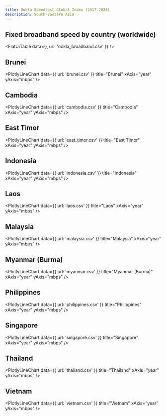 ```yaml
---
title: Ookla Speedtest Global Index (2017-2024)
description: South-Eastern Asia
---
```


## Fixed broadband speed by country (worldwide)

<FlatUiTable
  data={{
    url: 'ookla_broadband.csv'
  }}
/>

## Brunei

<PlotlyLineChart
  data={{
    url: 'brunei.csv'
  }}
  title="Brunei"
  xAxis="year"
  yAxis="mbps"
/>

## Cambodia

<PlotlyLineChart
  data={{
    url: 'cambodia.csv'
  }}
  title="Cambodia"
  xAxis="year"
  yAxis="mbps"
/>

## East Timor

<PlotlyLineChart
  data={{
    url: 'east_timor.csv'
  }}
  title="East Timor"
  xAxis="year"
  yAxis="mbps"
/>

## Indonesia

<PlotlyLineChart
  data={{
    url: 'indonesia.csv'
  }}
  title="Indonesia"
  xAxis="year"
  yAxis="mbps"
/>

## Laos

<PlotlyLineChart
  data={{
    url: 'laos.csv'
  }}
  title="Laos"
  xAxis="year"
  yAxis="mbps"
/>

## Malaysia

<PlotlyLineChart
  data={{
    url: 'malaysia.csv'
  }}
  title="Malaysia"
  xAxis="year"
  yAxis="mbps"
/>

## Myanmar (Burma)

<PlotlyLineChart
  data={{
    url: 'myanmar.csv'
  }}
  title="Myanmar (Burma)"
  xAxis="year"
  yAxis="mbps"
/>

## Philippines

<PlotlyLineChart
  data={{
    url: 'philippines.csv'
  }}
  title="Philippines"
  xAxis="year"
  yAxis="mbps"
/>

## Singapore

<PlotlyLineChart
  data={{
    url: 'singapore.csv'
  }}
  title="Singapore"
  xAxis="year"
  yAxis="mbps"
/>

## Thailand

<PlotlyLineChart
  data={{
    url: 'thailand.csv'
  }}
  title="Thailand"
  xAxis="year"
  yAxis="mbps"
/>

## Vietnam

<PlotlyLineChart
  data={{
    url: 'vietnam.csv'
  }}
  title="Vietnam"
  xAxis="year"
  yAxis="mbps"
/>
